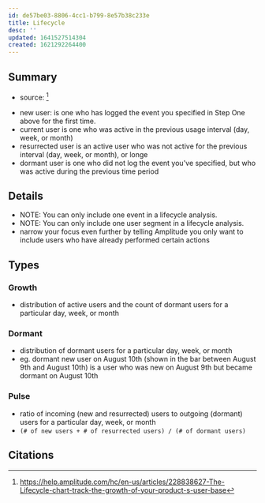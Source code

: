 ```yaml
---
id: de57be03-8806-4cc1-b799-8e57b38c233e
title: Lifecycle
desc: ''
updated: 1641527514304
created: 1621292264400
---
```


## Summary
- source: [^1]
<!-- -->


- new user: is one who has logged the event you specified in Step One above for the first time. 
- current user is one who was active in the previous usage interval (day, week, or month)
- resurrected user is an active user who was not active for the previous interval (day, week, or month), or longe
- dormant user is one who did not log the event you've specified, but who was active during the previous time period

## Details
- NOTE: You can only include one event in a lifecycle analysis.
- NOTE: You can only include one user segment in a lifecycle analysis.
- narrow your focus even further by telling Amplitude you only want to include users who have already performed certain actions

## Types

### Growth
-  distribution of active users and the count of dormant users for a particular day, week, or month

### Dormant
- distribution of dormant users for a particular day, week, or month
- eg. dormant new user on August 10th (shown in the bar between August 9th and August 10th) is a user who was new on August 9th but became dormant on August 10th

### Pulse
- ratio of incoming (new and resurrected) users to outgoing (dormant) users for a particular day, week, or month
- `(# of new users + # of resurrected users) / (# of dormant users)`


## Citations
[^1]: https://help.amplitude.com/hc/en-us/articles/228838627-The-Lifecycle-chart-track-the-growth-of-your-product-s-user-base